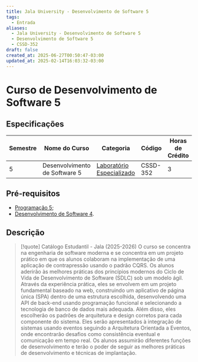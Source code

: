```yaml
---
title: Jala University - Desenvolvimento de Software 5
tags:
  - Entrada
aliases:
  - Jala University - Desenvolvimento de Software 5
  - Desenvolvimento de Software 5
  - CSSD-352
draft: false
created_at: 2025-06-27T00:50:47-03:00
updated_at: 2025-02-14T16:03:32-03:00
---
```

# Curso de Desenvolvimento de Software 5

## Especificações
| Semestre | Nome do Curso                 | Categoria                                                                                                  | Código   | Horas de Crédito |
| -------- | ----------------------------- | ---------------------------------------------------------------------------------------------------------- | -------- | ---------------- |
| 5        | Desenvolvimento de Software 5 | [Laboratório Especializado](content/notas/2025/06/24/entrada/Jala_University-Laboratorio_Especializado.md) | CSSD-352 | 3                |

## Pré-requisitos
- [Programação 5](Jala_University-Programacao_5.md);
- [Desenvolvimento de Software 4](Jala_University-Desenvolvimento_de_Software_4.md).

## Descrição

> [!quote] Catálogo Estudantil - Jala (2025-2026)
> O curso se concentra na engenharia de software moderna e se concentra em um projeto prático em que os alunos colaboram na implementação de uma aplicação de contrapressão usando o padrão CQRS. Os alunos aderirão às melhores práticas dos princípios modernos do Ciclo de Vida de Desenvolvimento de Software (SDLC) sob um modelo ágil. Através da experiência prática, eles se envolvem em um projeto fundamental baseado na web, construindo um aplicativo de página única (SPA) dentro de uma estrutura escolhida, desenvolvendo uma API de back-end usando programação funcional e selecionando a tecnologia de banco de dados mais adequada. Além disso, eles escolherão os padrões de arquitetura e design corretos para cada componente do sistema. Eles serão apresentados à integração de sistemas usando eventos seguindo a Arquitetura Orientada a Eventos, onde encontrarão desafios como consistência eventual e comunicação em tempo real. Os alunos assumirão diferentes funções de desenvolvimento e terão o poder de seguir as melhores práticas de desenvolvimento e técnicas de implantação.
